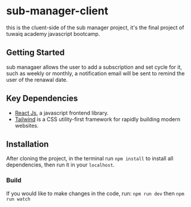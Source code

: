 # sub-manager-client

this is the cluent-side of the sub manager project, it's the final project of tuwaiq academy javascript bootcamp.

## Getting Started

sub managaer allows the user to add a subscription and set cycle for it, such as weekly or monthly, 
a notification email will be sent to remind the user of the renawal date.


  
  
## Key Dependencies
- [React Js](https://react.dev/), a javascript frontend library.
- [Tailwind](https://tailwindcss.com/docs/installation) is a CSS utility-first framework for rapidly building modern websites.

  
## Installation

After cloning the project, in the terminal run `npm install` to install all dependencies, then run it in your `localhost`.

### Build

If you would like to make changes in the code, run:
`npm run dev`
then
`npm run watch`
